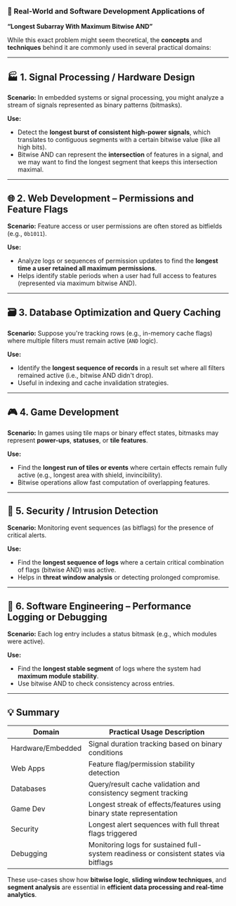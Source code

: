 ### 🧩 Real-World and Software Development Applications of

**“Longest Subarray With Maximum Bitwise AND”**

While this exact problem might seem theoretical, the **concepts** and **techniques** behind it are commonly used in several practical domains:

---

## 🏭 1. **Signal Processing / Hardware Design**

**Scenario:**
In embedded systems or signal processing, you might analyze a stream of signals represented as binary patterns (bitmasks).

**Use:**

* Detect the **longest burst of consistent high-power signals**, which translates to contiguous segments with a certain bitwise value (like all high bits).
* Bitwise AND can represent the **intersection** of features in a signal, and we may want to find the longest segment that keeps this intersection maximal.

---

## 🌐 2. **Web Development – Permissions and Feature Flags**

**Scenario:**
Feature access or user permissions are often stored as bitfields (e.g., `0b1011`).

**Use:**

* Analyze logs or sequences of permission updates to find the **longest time a user retained all maximum permissions**.
* Helps identify stable periods when a user had full access to features (represented via maximum bitwise AND).

---

## 🗃️ 3. **Database Optimization and Query Caching**

**Scenario:**
Suppose you're tracking rows (e.g., in-memory cache flags) where multiple filters must remain active (`AND` logic).

**Use:**

* Identify the **longest sequence of records** in a result set where all filters remained active (i.e., bitwise AND didn't drop).
* Useful in indexing and cache invalidation strategies.

---

## 🎮 4. **Game Development**

**Scenario:**
In games using tile maps or binary effect states, bitmasks may represent **power-ups**, **statuses**, or **tile features**.

**Use:**

* Find the **longest run of tiles or events** where certain effects remain fully active (e.g., longest area with shield, invincibility).
* Bitwise operations allow fast computation of overlapping features.

---

## 🧪 5. **Security / Intrusion Detection**

**Scenario:**
Monitoring event sequences (as bitflags) for the presence of critical alerts.

**Use:**

* Find the **longest sequence of logs** where a certain critical combination of flags (bitwise AND) was active.
* Helps in **threat window analysis** or detecting prolonged compromise.

---

## 🧰 6. **Software Engineering – Performance Logging or Debugging**

**Scenario:**
Each log entry includes a status bitmask (e.g., which modules were active).

**Use:**

* Find the **longest stable segment** of logs where the system had **maximum module stability**.
* Use bitwise AND to check consistency across entries.

---

## 💡 Summary

| Domain            | Practical Usage Description                                                           |
| ----------------- | ------------------------------------------------------------------------------------- |
| Hardware/Embedded | Signal duration tracking based on binary conditions                                   |
| Web Apps          | Feature flag/permission stability detection                                           |
| Databases         | Query/result cache validation and consistency segment tracking                        |
| Game Dev          | Longest streak of effects/features using binary state representation                  |
| Security          | Longest alert sequences with full threat flags triggered                              |
| Debugging         | Monitoring logs for sustained full-system readiness or consistent states via bitflags |

These use-cases show how **bitwise logic**, **sliding window techniques**, and **segment analysis** are essential in **efficient data processing and real-time analytics**.
